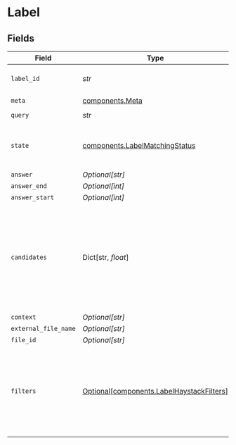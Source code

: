 # Label


## Fields

| Field                                                                                                                                                    | Type                                                                                                                                                     | Required                                                                                                                                                 | Description                                                                                                                                              |
| -------------------------------------------------------------------------------------------------------------------------------------------------------- | -------------------------------------------------------------------------------------------------------------------------------------------------------- | -------------------------------------------------------------------------------------------------------------------------------------------------------- | -------------------------------------------------------------------------------------------------------------------------------------------------------- |
| `label_id`                                                                                                                                               | *str*                                                                                                                                                    | :heavy_check_mark:                                                                                                                                       | Unique identifier of a label                                                                                                                             |
| `meta`                                                                                                                                                   | [components.Meta](../../models/components/meta.md)                                                                                                       | :heavy_check_mark:                                                                                                                                       | N/A                                                                                                                                                      |
| `query`                                                                                                                                                  | *str*                                                                                                                                                    | :heavy_check_mark:                                                                                                                                       | N/A                                                                                                                                                      |
| `state`                                                                                                                                                  | [components.LabelMatchingStatus](../../models/components/labelmatchingstatus.md)                                                                         | :heavy_check_mark:                                                                                                                                       | Represents the current state for matching a file.                                                                                                        |
| `answer`                                                                                                                                                 | *Optional[str]*                                                                                                                                          | :heavy_minus_sign:                                                                                                                                       | N/A                                                                                                                                                      |
| `answer_end`                                                                                                                                             | *Optional[int]*                                                                                                                                          | :heavy_minus_sign:                                                                                                                                       | N/A                                                                                                                                                      |
| `answer_start`                                                                                                                                           | *Optional[int]*                                                                                                                                          | :heavy_minus_sign:                                                                                                                                       | N/A                                                                                                                                                      |
| `candidates`                                                                                                                                             | Dict[str, *float*]                                                                                                                                       | :heavy_minus_sign:                                                                                                                                       | A dictionary that holds the UUID as key and score as value for each candidate in the label to file matching.                                             |
| `context`                                                                                                                                                | *Optional[str]*                                                                                                                                          | :heavy_minus_sign:                                                                                                                                       | N/A                                                                                                                                                      |
| `external_file_name`                                                                                                                                     | *Optional[str]*                                                                                                                                          | :heavy_minus_sign:                                                                                                                                       | N/A                                                                                                                                                      |
| `file_id`                                                                                                                                                | *Optional[str]*                                                                                                                                          | :heavy_minus_sign:                                                                                                                                       | N/A                                                                                                                                                      |
| `filters`                                                                                                                                                | [Optional[components.LabelHaystackFilters]](../../models/components/labelhaystackfilters.md)                                                             | :heavy_minus_sign:                                                                                                                                       | Filters you can use to narrow down the search. For more information, see [metadata filtering](https://docs.haystack.deepset.ai/docs/metadata-filtering). |